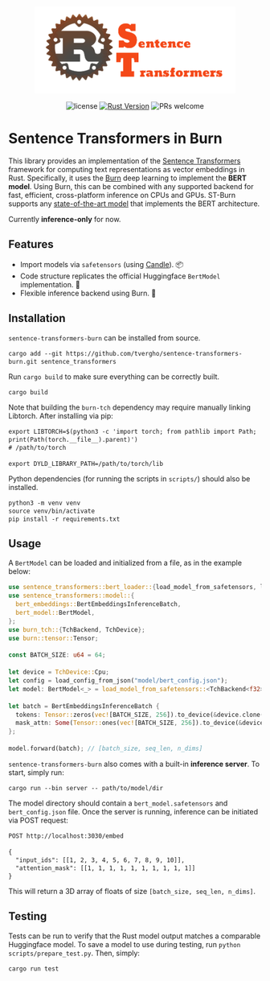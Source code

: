 <div align="center">

<img src="./assets/background.png" width="400px"/>

![license](https://shields.io/badge/license-MIT%2FApache--2.0-blue)
[![Rust Version](https://img.shields.io/badge/Rust-1.65.0+-blue)](https://releases.rs/docs/1.65.0)
![PRs welcome](https://img.shields.io/badge/PRs-Welcome-brightgreen)

<div align="left">

# Sentence Transformers in Burn

This library provides an implementation of the [Sentence Transformers](https://github.com/UKPLab/sentence-transformers) framework for computing text representations as vector embeddings in Rust. Specifically, it uses the [Burn](https://github.com/burn-rs/burn) deep learning to implement the **BERT model**. Using Burn, this can be combined with any supported backend for fast, efficient, cross-platform inference on CPUs and GPUs. ST-Burn supports any [state-of-the-art model](https://huggingface.co/spaces/mteb/leaderboard) that implements the BERT architecture.

Currently **inference-only** for now.

## Features
- Import models via `safetensors` (using [Candle](https://github.com/huggingface/candle)). 📦
- Code structure replicates the official Huggingface `BertModel` implementation. 🚀
- Flexible inference backend using Burn. 🔧

## Installation
`sentence-transformers-burn` can be installed from source.

```
cargo add --git https://github.com/tvergho/sentence-transformers-burn.git sentence_transformers
```

Run `cargo build` to make sure everything can be correctly built.

```
cargo build
```

Note that building the `burn-tch` dependency may require manually linking Libtorch. After installing via pip:

```
export LIBTORCH=$(python3 -c 'import torch; from pathlib import Path; print(Path(torch.__file__).parent)')
# /path/to/torch

export DYLD_LIBRARY_PATH=/path/to/torch/lib
```

Python dependencies (for running the scripts in `scripts/`) should also be installed.

```
python3 -m venv venv
source venv/bin/activate
pip install -r requirements.txt
```
## Usage
A `BertModel` can be loaded and initialized from a file, as in the example below:

```rs
use sentence_transformers::bert_loader::{load_model_from_safetensors, load_config_from_json};
use sentence_transformers::model::{
  bert_embeddings::BertEmbeddingsInferenceBatch,
  bert_model::BertModel,
};
use burn_tch::{TchBackend, TchDevice};
use burn::tensor::Tensor;

const BATCH_SIZE: u64 = 64;

let device = TchDevice::Cpu;
let config = load_config_from_json("model/bert_config.json");
let model: BertModel<_> = load_model_from_safetensors::<TchBackend<f32>>("model/bert_model.safetensors", &device, config);

let batch = BertEmbeddingsInferenceBatch {
  tokens: Tensor::zeros(vec![BATCH_SIZE, 256]).to_device(&device.clone()),
  mask_attn: Some(Tensor::ones(vec![BATCH_SIZE, 256]).to_device(&device.clone()))
};

model.forward(batch); // [batch_size, seq_len, n_dims]
```

`sentence-transformers-burn` also comes with a built-in **inference server**. To start, simply run:

```
cargo run --bin server -- path/to/model/dir
```

The model directory should contain a `bert_model.safetensors` and `bert_config.json` file. Once the server is running, inference can be initiated via POST request:

```
POST http://localhost:3030/embed

{
  "input_ids": [[1, 2, 3, 4, 5, 6, 7, 8, 9, 10]],
  "attention_mask": [[1, 1, 1, 1, 1, 1, 1, 1, 1, 1]]
}
```

This will return a 3D array of floats of size `[batch_size, seq_len, n_dims]`. 

## Testing
Tests can be run to verify that the Rust model output matches a comparable Huggingface model. To save a model to use during testing, run `python scripts/prepare_test.py`. Then, simply:

```
cargo run test
```